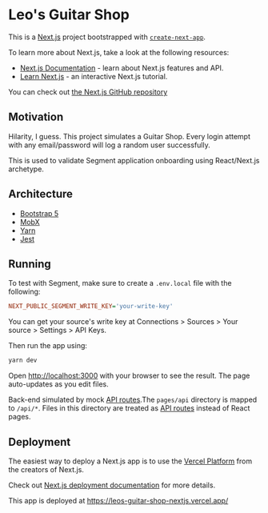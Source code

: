 # Leo's Guitar Shop

This is a [Next.js](https://nextjs.org/) project bootstrapped with [`create-next-app`](https://github.com/vercel/next.js/tree/canary/packages/create-next-app).

To learn more about Next.js, take a look at the following resources:

- [Next.js Documentation](https://nextjs.org/docs) - learn about Next.js features and API.
- [Learn Next.js](https://nextjs.org/learn) - an interactive Next.js tutorial.

You can check out [the Next.js GitHub repository](https://github.com/vercel/next.js/)

## Motivation

Hilarity, I guess. This project simulates a Guitar Shop. Every login attempt with any email/password will log a random user successfully. 

This is used to validate Segment application onboarding using React/Next.js archetype. 

## Architecture

- [Bootstrap 5](https://getbootstrap.com/)
- [MobX](https://mobx.js.org/)
- [Yarn](https://yarnpkg.com/)
- [Jest](https://jestjs.io/)

## Running

To test with Segment, make sure to create a `.env.local` file with the following:

```ini
NEXT_PUBLIC_SEGMENT_WRITE_KEY='your-write-key'
```

You can get your source's write key at Connections > Sources > Your source > Settings > API Keys. 

Then run the app using:

```bash
yarn dev
```

Open [http://localhost:3000](http://localhost:3000) with your browser to see the result. The page auto-updates as you edit files.

Back-end simulated by mock [API routes](https://nextjs.org/docs/api-routes/introduction).The `pages/api` directory is mapped to `/api/*`. Files in this directory are treated as [API routes](https://nextjs.org/docs/api-routes/introduction) instead of React pages.

## Deployment

The easiest way to deploy a Next.js app is to use the [Vercel Platform](https://vercel.com/new?utm_medium=default-template&filter=next.js&utm_source=create-next-app&utm_campaign=create-next-app-readme) from the creators of Next.js.

Check out [Next.js deployment documentation](https://nextjs.org/docs/deployment) for more details.

This app is deployed at https://leos-guitar-shop-nextjs.vercel.app/